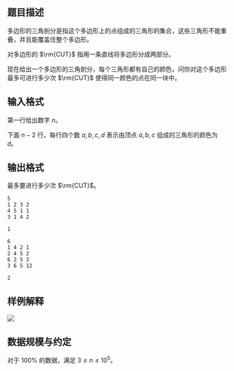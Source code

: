## 题目描述

多边形的三角剖分是指这个多边形上的点组成的三角形的集合，这些三角形不能重叠，并且能覆盖住整个多边形。

对多边形的 $\rm{CUT}$ 指用一条直线将多边形分成两部分。

现在给出一个多边形的三角剖分，每个三角形都有自己的颜色，问你对这个多边形最多可进行多少次 $\rm{CUT}$ 使得同一颜色的点在同一块中。

## 输入格式

第一行给出数字 $n$。

下面 $n-2$ 行，每行四个数 $a,b,c,d$ 表示由顶点 $a,b,c$ 组成的三角形的颜色为 $d$。

## 输出格式

最多要进行多少次 $\rm{CUT}$。



```input1
5
1 2 3 2
4 5 1 1
3 1 4 2
```



```output1
1
```



```input2
6
1 4 2 1
2 4 5 2
6 2 5 3
3 6 5 12
```


```output2
2
```

## 样例解释

![](file://pic1.jpg)

## 数据规模与约定

对于 $100\%$ 的数据，满足 $3\le n\le 10^5$。


